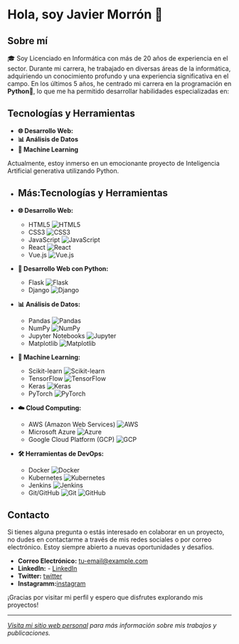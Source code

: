 # Hola, soy Javier Morrón 👋

## Sobre mí

🎓 Soy Licenciado en Informática con más de 20 años de experiencia en el sector. Durante mi carrera, he trabajado en diversas áreas de la informática, adquiriendo un conocimiento profundo y una experiencia significativa en el campo. En los últimos 5 años, he centrado mi carrera en la programación en **Python**🐍, lo que me ha permitido desarrollar habilidades especializadas en:

## Tecnologías y Herramientas

- **🌐 Desarrollo Web:** 
- **📊 Análisis de Datos** 
- **🤖 Machine Learning**

Actualmente, estoy inmerso en un emocionante proyecto de Inteligencia Artificial generativa utilizando Python.
  
- ## Más:Tecnologías y Herramientas
- **🌐 Desarrollo Web:**
  - HTML5 ![HTML5](https://img.shields.io/badge/HTML5-E34F26?style=for-the-badge&logo=html5&logoColor=white)
  - CSS3 ![CSS3](https://img.shields.io/badge/CSS3-1572B6?style=for-the-badge&logo=css3&logoColor=white)
  - JavaScript ![JavaScript](https://img.shields.io/badge/JavaScript-F7DF1E?style=for-the-badge&logo=javascript&logoColor=black)
  - React ![React](https://img.shields.io/badge/React-61DAFB?style=for-the-badge&logo=react&logoColor=black)
  - Vue.js ![Vue.js](https://img.shields.io/badge/Vue.js-4FC08D?style=for-the-badge&logo=vue.js&logoColor=white)

- **🐍 Desarrollo Web con Python:**
  - Flask ![Flask](https://img.shields.io/badge/Flask-000000?style=for-the-badge&logo=flask&logoColor=white)
  - Django ![Django](https://img.shields.io/badge/Django-092E20?style=for-the-badge&logo=django&logoColor=white)

- **📊 Análisis de Datos:**
  - Pandas ![Pandas](https://img.shields.io/badge/Pandas-150458?style=for-the-badge&logo=pandas&logoColor=white)
  - NumPy ![NumPy](https://img.shields.io/badge/NumPy-013243?style=for-the-badge&logo=numpy&logoColor=white)
  - Jupyter Notebooks ![Jupyter](https://img.shields.io/badge/Jupyter-F37626?style=for-the-badge&logo=jupyter&logoColor=white)
  - Matplotlib ![Matplotlib](https://img.shields.io/badge/Matplotlib-3776AB?style=for-the-badge&logo=python&logoColor=white)

- **🤖 Machine Learning:**
  - Scikit-learn ![Scikit-learn](https://img.shields.io/badge/Scikit--learn-F7931E?style=for-the-badge&logo=scikit-learn&logoColor=white)
  - TensorFlow ![TensorFlow](https://img.shields.io/badge/TensorFlow-FF6F00?style=for-the-badge&logo=tensorflow&logoColor=white)
  - Keras ![Keras](https://img.shields.io/badge/Keras-D00000?style=for-the-badge&logo=keras&logoColor=white)
  - PyTorch ![PyTorch](https://img.shields.io/badge/PyTorch-EE4C2C?style=for-the-badge&logo=pytorch&logoColor=white)

- **☁️ Cloud Computing:**
  - AWS (Amazon Web Services) ![AWS](https://img.shields.io/badge/Amazon%20AWS-232F3E?style=for-the-badge&logo=amazon-aws&logoColor=white)
  - Microsoft Azure ![Azure](https://img.shields.io/badge/Microsoft%20Azure-0078D4?style=for-the-badge&logo=microsoft-azure&logoColor=white)
  - Google Cloud Platform (GCP) ![GCP](https://img.shields.io/badge/Google%20Cloud-4285F4?style=for-the-badge&logo=google-cloud&logoColor=white)

- **🛠️ Herramientas de DevOps:**
  - Docker ![Docker](https://img.shields.io/badge/Docker-2496ED?style=for-the-badge&logo=docker&logoColor=white)
  - Kubernetes ![Kubernetes](https://img.shields.io/badge/Kubernetes-326CE5?style=for-the-badge&logo=kubernetes&logoColor=white)
  - Jenkins ![Jenkins](https://img.shields.io/badge/Jenkins-D24939?style=for-the-badge&logo=jenkins&logoColor=white)
  - Git/GitHub ![Git](https://img.shields.io/badge/Git-F05032?style=for-the-badge&logo=git&logoColor=white) ![GitHub](https://img.shields.io/badge/GitHub-181717?style=for-the-badge&logo=github&logoColor=white)

## Contacto

Si tienes alguna pregunta o estás interesado en colaborar en un proyecto, no dudes en contactarme a través de mis redes sociales o por correo electrónico. Estoy siempre abierto a nuevas oportunidades y desafíos.

- **Correo Electrónico:** [tu-email@example.com](mailto:info@javiermorron.com)
- **LinkedIn:** - [LinkedIn](https://www.linkedin.com/in/javier-morr%C3%B3n-desarrollador-software/)
- **Twitter:** [twitter](https://twitter.com/@javierma731)
- **Instagramm:**[instagram](https://www.instagram.com/javiermorron.tech/)

¡Gracias por visitar mi perfil y espero que disfrutes explorando mis proyectos!

---

*[Visita mi sitio web personal](https://javiermorron.com) para más información sobre mis trabajos y publicaciones.*

